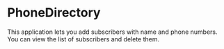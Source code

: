 # PhoneDirectory
This application lets you add subscribers with name and phone numbers. You can view the list of subscribers and delete them.
